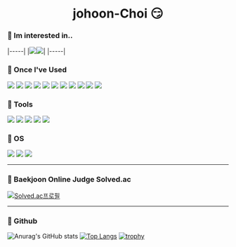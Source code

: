 <div align="center"><h1>johoon-Choi 😏</h1></div>

### 📌 Im interested in..
|-----|
|<img src = "https://img.shields.io/badge/C++-00599C?style=flat-square&logo=C++&logoColor=white"/></a><img src = "https://img.shields.io/badge/MySQL-4479A1?style=flat-square&logo=MySQL&logoColor=white"/></a>|
|-----|

### 📌 Once I've Used

<img src = "https://img.shields.io/badge/C++-00599C?style=flat-square&logo=C++&logoColor=white"/></a>
<img src = "https://img.shields.io/badge/C-A8B9CC?style=flat-square&logo=C&logoColor=white"/></a>
<img src = "https://img.shields.io/badge/JAVA-007396?style=flat-square&logo=JAVA&logoColor=white"/></a>
<img src = "https://img.shields.io/badge/Python-3766AB?style=flat-square&logo=Python&logoColor=white"/></a>
<img src = "https://img.shields.io/badge/Javascript-F7DF1E?style=flat-square&logo=JavaScript&logoColor=white"/></a>
<img src = "https://img.shields.io/badge/MySQL-4479A1?style=flat-square&logo=MySQL&logoColor=white"/></a>
<img src = "https://img.shields.io/badge/PostgreSQL-4169E1?style=flat-square&logo=PostgreSQL&logoColor=white"/></a>
<img src = "https://img.shields.io/badge/Django-092E20?style=flat-square&logo=Django&logoColor=white"/></a>
<img src = "https://img.shields.io/badge/Android-3DDC84?style=flat-square&logo=Android&logoColor=white"/></a>
<img src = "https://img.shields.io/badge/HTML-E34F26?style=flat-square&logo=HTML5&logoColor=white"/></a>
<img src = "https://img.shields.io/badge/PHP-777BB4?style=flat-square&logo=PHP&logoColor=white"/></a>

### 📌 Tools

<img src = "https://img.shields.io/badge/VisualStudio-5C2D91?style=flat-square&logo=Visual Studio&logoColor=white"/></a>
<img src = "https://img.shields.io/badge/VSCode-007ACC?style=flat-square&logo=Visual Studio Code&logoColor=white"/></a>
<img src = "https://img.shields.io/badge/PyCharm-000000?style=flat-square&logo=PyCharm&logoColor=white"/></a>
<img src = "https://img.shields.io/badge/Eclipse-2C2255?style=flat-square&logo=Eclipse IDE&logoColor=white"/></a>
<img src = "https://img.shields.io/badge/AndroidStudio-3DDC84?style=flat-square&logo=Android Studio&logoColor=white"/></a>

### 📌 OS

<img src = "https://img.shields.io/badge/Windows-0078D6?style=flat-square&logo=Windows&logoColor=white"/></a>
<img src = "https://img.shields.io/badge/Linux-FCC624?style=flat-square&logo=Linux&logoColor=white"/></a>
<img src = "https://img.shields.io/badge/Ubuntu-E95420?style=flat-square&logo=Ubuntu&logoColor=white"/></a>

---

### 📌 Baekjoon Online Judge Solved.ac
[![Solved.ac프로필](http://mazassumnida.wtf/api/v2/generate_badge?boj=johoon4687)](https://solved.ac/johoon4687)

---

### 📌 Github
![Anurag's GitHub stats](https://github-readme-stats.vercel.app/api?username=johoon-Choi&theme=react&show_icons=true) [![Top Langs](https://github-readme-stats.vercel.app/api/top-langs/?username=johoon-Choi&layout=compact&theme=react&langs_count=6)](https://github.com/anuraghazra/github-readme-stats)
[![trophy](https://github-profile-trophy.vercel.app/?username=johoon-Choi&theme=onedark&row=1)](https://github.com/ryo-ma/github-profile-trophy)
<!---
johoon-Choi/johoon-Choi is a ✨ special ✨ repository because its `README.md` (this file) appears on your GitHub profile.
You can click the Preview link to take a look at your changes. 

가운데 정렬 : <div align="center">### 📌 OS</div>
--->
